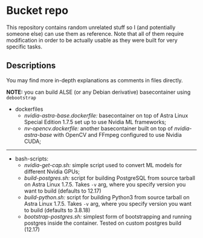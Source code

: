 # Bucket repo

This repository contains random unrelated stuff so I (and potentially someone else) can use them as reference. Note that all of them require modification in order to be actually usable as they were built for very specific tasks.

## Descriptions

You may find more in-depth explanations as comments in files directly.

**NOTE:** you can build ALSE (or any Debian derivative) basecontainer using `debootstrap`

- dockerfiles
    - *nvidia-astra-base.dockerfile:* basecontainer on top of Astra Linux Special Edition 1.7.5 set up to use Nvidia ML frameworks;
    - *nv-opencv.dockerfile:* another basecontainer built on top of *nvidia-astra-base* with OpenCV and FFmpeg configured to use Nvidia CUDA;

---

- bash-scripts:
    - *nvidia-get-cap.sh:* simple script used to convert ML models for different Nvidia GPUs;
    - *build-postgres.sh:* script for building PostgreSQL from source tarball on Astra Linux 1.7.5. Takes `-v` arg, where you specify version you want to build (defaults to 12.17)
    - *build-python.sh:* script for building Python3 from source tarball on Astra Linux 1.7.5. Takes `-v` arg, where you specify version you want to build (defaults to 3.8.18)
    - *bootstrap-postgres.sh:* simplest form of bootstrapping and running postgres inside the container. Tested on custom postgres build (12.17)
